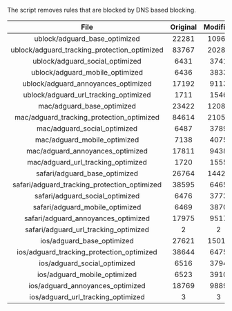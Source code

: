 The script removes rules that are blocked by DNS based blocking.


| File | Original | Modified |
|:----:|:-----:|:-----:|
| ublock/adguard_base_optimized | 22281 | 10960 |
| ublock/adguard_tracking_protection_optimized | 83767 | 20285 |
| ublock/adguard_social_optimized | 6431 | 3741 |
| ublock/adguard_mobile_optimized | 6436 | 3833 |
| ublock/adguard_annoyances_optimized | 17192 | 9113 |
| ublock/adguard_url_tracking_optimized | 1711 | 1546 |
| mac/adguard_base_optimized | 23422 | 12089 |
| mac/adguard_tracking_protection_optimized | 84614 | 21058 |
| mac/adguard_social_optimized | 6487 | 3789 |
| mac/adguard_mobile_optimized | 7138 | 4075 |
| mac/adguard_annoyances_optimized | 17811 | 9438 |
| mac/adguard_url_tracking_optimized | 1720 | 1555 |
| safari/adguard_base_optimized | 26764 | 14421 |
| safari/adguard_tracking_protection_optimized | 38595 | 6465 |
| safari/adguard_social_optimized | 6476 | 3773 |
| safari/adguard_mobile_optimized | 6469 | 3870 |
| safari/adguard_annoyances_optimized | 17975 | 9517 |
| safari/adguard_url_tracking_optimized | 2 | 2 |
| ios/adguard_base_optimized | 27621 | 15010 |
| ios/adguard_tracking_protection_optimized | 38644 | 6475 |
| ios/adguard_social_optimized | 6516 | 3794 |
| ios/adguard_mobile_optimized | 6523 | 3910 |
| ios/adguard_annoyances_optimized | 18769 | 9889 |
| ios/adguard_url_tracking_optimized | 3 | 3 |